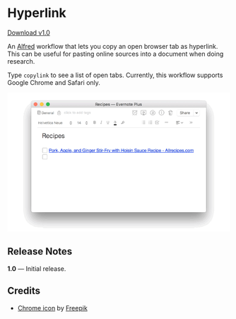 # Hyperlink

[Download v1.0](https://github.com/charliecm/alfred-hyperlink/raw/master/hyperlink.alfredworkflow)

An [Alfred](https://www.alfredapp.com/) workflow that lets you copy an open browser tab as hyperlink. This can be useful for pasting online sources into a document when doing research.

Type `copylink` to see a list of open tabs. Currently, this workflow supports Google Chrome and Safari only.

![Demo](/assets/demo.gif?raw=true)

## Release Notes

**1.0** — Initial release.

## Credits

- [Chrome icon](http://www.flaticon.com/free-icon/chrome_152759) by [Freepik](http://www.flaticon.com/authors/freepik)
